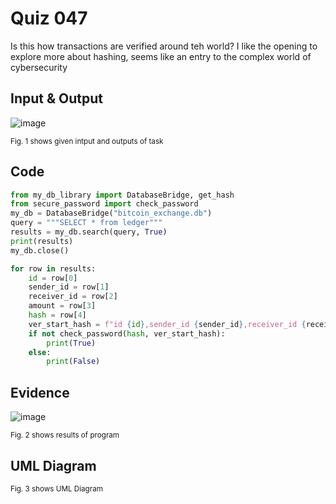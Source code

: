 # Quiz 047
Is this how transactions are verified around teh world? I like the opening to explore more about hashing, seems like an entry to the complex world of cybersecurity

## Input & Output
![image](https://github.com/Amine-Itani/Quizzes/assets/123438294/4739bee4-ee81-4700-a1c1-de9c4a09a24f)


<sub>Fig. 1 shows given intput and outputs of task
## Code

```py
from my_db_library import DatabaseBridge, get_hash
from secure_password import check_password
my_db = DatabaseBridge("bitcoin_exchange.db")
query = """SELECT * from ledger"""
results = my_db.search(query, True)
print(results)
my_db.close()

for row in results:
    id = row[0]
    sender_id = row[1]
    receiver_id = row[2]
    amount = row[3]
    hash = row[4]
    ver_start_hash = f"id {id},sender_id {sender_id},receiver_id {receiver_id},amount {amount}"
    if not check_password(hash, ver_start_hash):
        print(True)
    else:
        print(False)
```

## Evidence
![image](https://github.com/Amine-Itani/Quizzes/assets/123438294/b1eecf1c-2fef-49ce-a233-615f54028aac)

<sub>Fig. 2 shows results of program

## UML Diagram

<sub>Fig. 3 shows UML Diagram
